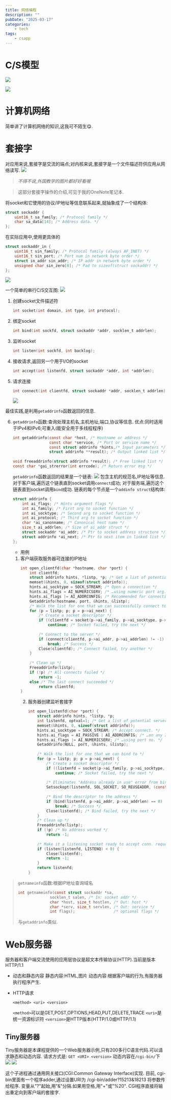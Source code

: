 ```yaml
---
title: 网络编程
description: ""
pubDate: "2025-03-17"
categories:
    - tech
tags:
    - csapp
---
```


# C/S模型
![](attachments/Pasted%20image%2020250210161823.png)

![](attachments/Pasted%20image%2020250210162123.png)

# 计算机网络
简单讲了计算机网络的知识,这我可不陌生😋.

# 套接字
对应用来说,套接字是交流的端点;对内核来说,套接字是一个文件描述符供应用从网络读写.
![](attachments/Pasted%20image%2020250210190312.png)
> *不得不说,外国教学的图片都好好看喔*

> 这部分套接字操作的介绍,可见于我的OneNote笔记本.

将socket和它使用的协议/IP地址等信息联系起来,就抽象成了一个结构体:
```C
struct sockaddr { 
	uint16_t sa_family; /* Protocol family */ 
	char sa_data[14]; /* Address data. */ 
};
```
在实际应用中,使用更具体的
```C
struct sockaddr_in { 
	uint16_t sin_family; /* Protocol family (always AF_INET) */ 
	uint16_t sin_port; /* Port num in network byte order */ 
	struct in_addr sin_addr; /* IP addr in network byte order */ 
	unsigned char sin_zero[8]; /* Pad to sizeof(struct sockaddr) */ 
};
```
![](attachments/Pasted%20image%2020250210191248.png)


一个简单的串行C/S交互图:
![](attachments/Pasted%20image%2020250210210410.png)

1. 创建socket文件描述符
	```C
	int socket(int domain, int type, int protocol);
	```
2. 绑定socket
	```C
	int bind(int sockfd, struct sockaddr *addr, socklen_t addrlen);
	```
3. 监听socket
	```C
	int listen(int sockfd, int backlog);
	```
4. 接收请求,返回另一个用于I/O的socket
	```C
	int accept(int listenfd, struct sockaddr *addr, int *addrlen);
	```
5. 请求连接
	```C
	int connect(int clientfd, struct sockaddr *addr, socklen_t addrlen);
	```
	![](attachments/Pasted%20image%2020250210234746.png)

最佳实践,是利用`getaddrinfo`函数返回的信息.

6. `getaddrinfo`函数:查询处理主机名,主机地址,端口,协议等信息.
	优点:同时适用于IPv4和IPv6;可重入(能安全用于多线程程序)
	```C
	int getaddrinfo(const char *host, /* Hostname or address */ 
					const char *service, /* Port or service name */ 
					const struct addrinfo *hints,/* Input parameters */ 
					struct addrinfo **result); /* Output linked list */ 
					
	void freeaddrinfo(struct addrinfo *result); /* Free linked list */ 
	const char *gai_strerror(int errcode); /* Return error msg */
	```
	`getaddrinfo`函数返回的结果是一个链表:
	![](attachments/Pasted%20image%2020250210213057.png)
	包含主机的规范名,IP地址等信息.
	对于客户端,遍历这个链表直到socket调用`connect`成功;
	对于服务端,遍历这个链表直到socket调用`bind`成功.
	链表的每个节点是一个`addinfo struct`结构体:
	```C
	struct addrinfo { 
		int ai_flags; /* Hints argument flags */ 
		int ai_family; /* First arg to socket function */ 
		int ai_socktype; /* Second arg to socket function */ 
		int ai_protocol; /* Third arg to socket function */ 
		char *ai_canonname; /* Canonical host name */ 
		size_t ai_addrlen; /* Size of ai_addr struct */ 
		struct sockaddr *ai_addr; /* Ptr to socket address structure */ 
		struct addrinfo *ai_next; /* Ptr to next item in linked list */ 
	};
	```
	- 用例
	1. 客户端获取服务器可连接的IP地址
		```C
		int open_clientfd(char *hostname, char *port) { 
			int clientfd; 
			struct addrinfo hints, *listp, *p; /* Get a list of potential server addresses */ 
			memset(&hints, 0, sizeof(struct addrinfo)); 
			hints.ai_socktype = SOCK_STREAM; /* Open a connection */ 
			hints.ai_flags = AI_NUMERICSERV; /* …using numeric port arg. */ 
			hints.ai_flags |= AI_ADDRCONFIG; /* Recommended for connections */ 
			Getaddrinfo(hostname, port, &hints, &listp);
			/* Walk the list for one that we can successfully connect to */ 
			for (p = listp; p; p = p->ai_next) { 
				/* Create a socket descriptor */ 
				if ((clientfd = socket(p->ai_family, p->ai_socktype, p->ai_protocol)) < 0) 
					continue; /* Socket failed, try the next */ 
					
				/* Connect to the server */ 
				if (connect(clientfd, p->ai_addr, p->ai_addrlen) != -1) 
					break; /* Success */ 
				Close(clientfd); /* Connect failed, try another */ 
			} 
			
			/* Clean up */ 
			Freeaddrinfo(listp); 
			if (!p) /* All connects failed */ 
				return -1; 
			else /* The last connect succeeded */ 
				return clientfd; 
		}
		```
		2. 服务器创建监听套接字
			```C
			int open_listenfd(char *port) { 
				struct addrinfo hints, *listp, *p; 
				int listenfd, optval=1; /* Get a list of potential server addresses */ 
				memset(&hints, 0, sizeof(struct addrinfo)); 
				hints.ai_socktype = SOCK_STREAM; /* Accept connect. */ 
				hints.ai_flags = AI_PASSIVE | AI_ADDRCONFIG; /* …on any IP addr */ 
				hints.ai_flags |= AI_NUMERICSERV; /* …using port no. */ 
				Getaddrinfo(NULL, port, &hints, &listp);
				
				/* Walk the list for one that we can bind to */ 
				for (p = listp; p; p = p->ai_next) { 
					/* Create a socket descriptor */ 
					if ((listenfd = socket(p->ai_family, p->ai_socktype, p->ai_protocol)) < 0) 
						continue; /* Socket failed, try the next */ 
					
					/* Eliminates "Address already in use" error from bind */ 
					Setsockopt(listenfd, SOL_SOCKET, SO_REUSEADDR, (const void *)&optval , sizeof(int)); 
					
					/* Bind the descriptor to the address */ 
					if (bind(listenfd, p->ai_addr, p->ai_addrlen) == 0) 
						break; /* Success */ 
					Close(listenfd); /* Bind failed, try the next */ 
				}
				/* Clean up */ 
				Freeaddrinfo(listp); 
				if (!p) /* No address worked */ 
					return -1; 
					
				/* Make it a listening socket ready to accept conn. requests */ 
				if (listen(listenfd, LISTENQ) < 0) { 
					Close(listenfd); 
					return -1; 
				} 
				return listenfd; 
			}
			```
			

> `getnameinfo`函数:根据IP地址查询域名
> ```C
> int getnameinfo(const struct sockaddr *sa, 
> 				socklen_t salen, /* In: socket addr */ 
> 				char *host, size_t hostlen, /* Out: host */ 
> 				char *serv, size_t servlen, /* Out: service */ 
> 				int flags);                 /* optional flags */
> ```
> 与`getaddrinfo`类似.

# Web服务器
服务器和客户端交流使用的应用层协议是超文本传输协议(HTTP).当前是版本HTTP/1.1
- 动态和静态内容
	静态内容:HTML,图片
	动态内容:根据客户端的行为,有服务器执行程序产生.

- HTTP请求
	```
	<method> <uri> <version>
	```
	`<method>`可以是GET,POST,OPTIONS,HEAD,PUT,DELETE,TRACE
	`<uri>`是统一资源标识符
	`<version>`是HTTP版本(HTTP/1.0或HTTP/1.1)
## Tiny服务器
Tiny服务器是本课程提供的一个Web服务器示例,只有200多行C语言代码.可以请求静态和动态内容.
请求方式是:
`GET <URI> <version>`
动态内容在`/cgi-bin/`下
	![](attachments/Pasted%20image%2020250211110110.png)
   ![](attachments/Pasted%20image%2020250211110132.png)

这个子进程通过通用网关接口(CGI:Common Gateway Interface)实现.
目前, cgi-bin里面有一个程序adder,通过设置URI为
/cgi-bin/adder?15213&18213
将参数传给程序.
变量从"?"起始,用"&"分隔.如果用空格,用"+"或"%20".
CGI程序直接将输出重定向到客户端的套接字.

